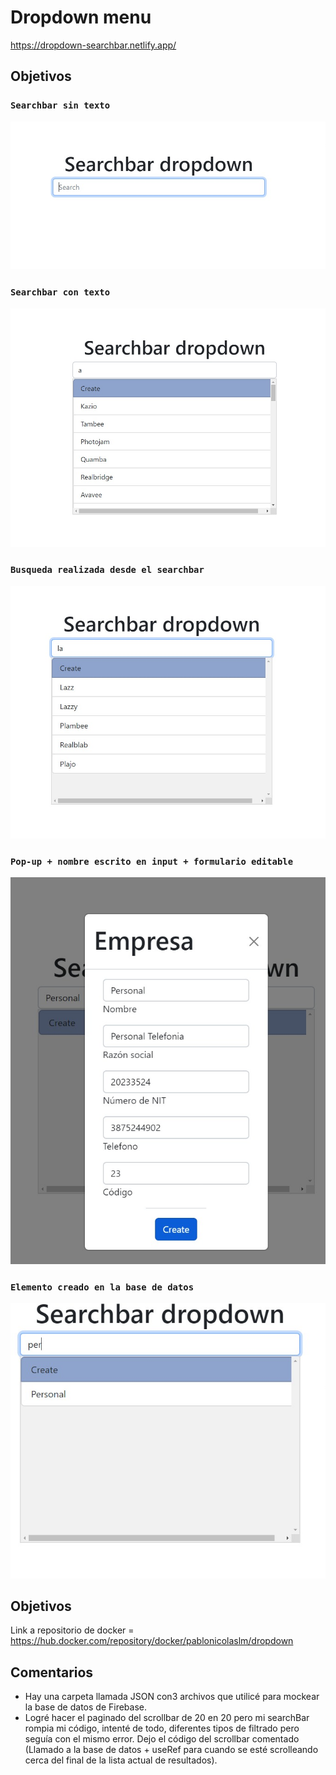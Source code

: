 # Dropdown menu
https://dropdown-searchbar.netlify.app/

## Objetivos

### `Searchbar sin texto`
  ![Image text](https://github.com/Silhouett12/firebase-react-dropdown/blob/main/screenshots/1.jpeg)
### `Searchbar con texto`
  ![Image text](https://github.com/Silhouett12/firebase-react-dropdown/blob/main/screenshots/2.jpeg)
### `Busqueda realizada desde el searchbar`
  ![Image text](https://github.com/Silhouett12/firebase-react-dropdown/blob/main/screenshots/3.jpeg)
### `Pop-up + nombre escrito en input + formulario editable`
  ![Image text](https://github.com/Silhouett12/firebase-react-dropdown/blob/main/screenshots/4.jpeg)
### `Elemento creado en la base de datos`
  ![Image text](https://github.com/Silhouett12/firebase-react-dropdown/blob/main/screenshots/5.jpeg)
## Objetivos

Link a repositorio de docker = https://hub.docker.com/repository/docker/pablonicolaslm/dropdown

## Comentarios
- Hay una carpeta llamada JSON con3  archivos que utilicé para mockear la base de datos de Firebase.
- Logré hacer el paginado del scrollbar de 20 en 20 pero mi searchBar rompia mi código, intenté de todo, diferentes tipos de filtrado pero seguía con el mismo error. Dejo el código del scrollbar comentado (Llamado a la base de datos + useRef para cuando se esté scrolleando cerca del final de la lista actual de resultados).
